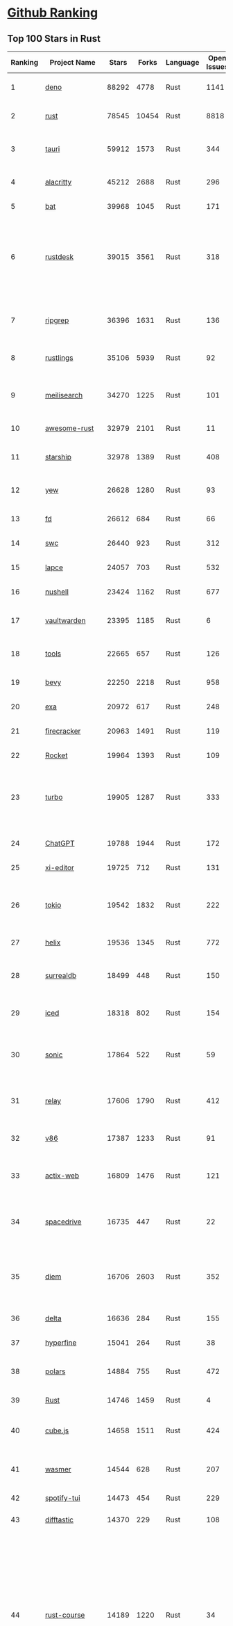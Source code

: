 [Github Ranking](../README.md)
==========

## Top 100 Stars in Rust

| Ranking | Project Name | Stars | Forks | Language | Open Issues | Description | Last Commit |
| ------- | ------------ | ----- | ----- | -------- | ----------- | ----------- | ----------- |
| 1 | [deno](https://github.com/denoland/deno) | 88292 | 4778 | Rust | 1141 | A modern runtime for JavaScript and TypeScript. | 2023-03-06T08:36:43Z |
| 2 | [rust](https://github.com/rust-lang/rust) | 78545 | 10454 | Rust | 8818 | Empowering everyone to build reliable and efficient software. | 2023-03-06T09:29:12Z |
| 3 | [tauri](https://github.com/tauri-apps/tauri) | 59912 | 1573 | Rust | 344 | Build smaller, faster, and more secure desktop applications with a web frontend. | 2023-03-06T09:16:40Z |
| 4 | [alacritty](https://github.com/alacritty/alacritty) | 45212 | 2688 | Rust | 296 | A cross-platform, OpenGL terminal emulator. | 2023-03-06T07:19:58Z |
| 5 | [bat](https://github.com/sharkdp/bat) | 39968 | 1045 | Rust | 171 | A cat(1) clone with wings. | 2023-03-04T15:51:40Z |
| 6 | [rustdesk](https://github.com/rustdesk/rustdesk) | 39015 | 3561 | Rust | 318 | Open source virtual / remote desktop infrastructure for everyone! The open source TeamViewer alternative. Display and control your PC and Android devices from anywhere at anytime. | 2023-03-06T10:03:08Z |
| 7 | [ripgrep](https://github.com/BurntSushi/ripgrep) | 36396 | 1631 | Rust | 136 | ripgrep recursively searches directories for a regex pattern while respecting your gitignore | 2023-03-02T00:20:35Z |
| 8 | [rustlings](https://github.com/rust-lang/rustlings) | 35106 | 5939 | Rust | 92 | :crab: Small exercises to get you used to reading and writing Rust code! | 2023-03-06T01:59:28Z |
| 9 | [meilisearch](https://github.com/meilisearch/meilisearch) | 34270 | 1225 | Rust | 101 | A lightning-fast search engine that fits effortlessly into your apps, websites, and workflow. | 2023-03-06T07:35:15Z |
| 10 | [awesome-rust](https://github.com/rust-unofficial/awesome-rust) | 32979 | 2101 | Rust | 11 | A curated list of Rust code and resources. | 2023-03-02T19:02:06Z |
| 11 | [starship](https://github.com/starship/starship) | 32978 | 1389 | Rust | 408 | ☄🌌️  The minimal, blazing-fast, and infinitely customizable prompt for any shell! | 2023-03-06T00:50:59Z |
| 12 | [yew](https://github.com/yewstack/yew) | 26628 | 1280 | Rust | 93 | Rust / Wasm framework for building client web apps | 2023-03-05T01:47:29Z |
| 13 | [fd](https://github.com/sharkdp/fd) | 26612 | 684 | Rust | 66 | A simple, fast and user-friendly alternative to 'find' | 2023-03-03T07:27:09Z |
| 14 | [swc](https://github.com/swc-project/swc) | 26440 | 923 | Rust | 312 | Rust-based platform for the Web | 2023-03-06T09:32:24Z |
| 15 | [lapce](https://github.com/lapce/lapce) | 24057 | 703 | Rust | 532 | Lightning-fast and Powerful Code Editor written in Rust | 2023-03-06T09:23:03Z |
| 16 | [nushell](https://github.com/nushell/nushell) | 23424 | 1162 | Rust | 677 | A new type of shell | 2023-03-06T08:07:32Z |
| 17 | [vaultwarden](https://github.com/dani-garcia/vaultwarden) | 23395 | 1185 | Rust | 6 | Unofficial Bitwarden compatible server written in Rust, formerly known as bitwarden_rs | 2023-03-05T17:52:02Z |
| 18 | [tools](https://github.com/rome/tools) | 22665 | 657 | Rust | 126 | Unified developer tools for JavaScript, TypeScript, and the web | 2023-03-06T09:26:08Z |
| 19 | [bevy](https://github.com/bevyengine/bevy) | 22250 | 2218 | Rust | 958 | A refreshingly simple data-driven game engine built in Rust | 2023-03-06T09:50:57Z |
| 20 | [exa](https://github.com/ogham/exa) | 20972 | 617 | Rust | 248 | A modern replacement for ‘ls’. | 2023-03-01T19:49:40Z |
| 21 | [firecracker](https://github.com/firecracker-microvm/firecracker) | 20963 | 1491 | Rust | 119 | Secure and fast microVMs for serverless computing. | 2023-03-06T10:02:12Z |
| 22 | [Rocket](https://github.com/SergioBenitez/Rocket) | 19964 | 1393 | Rust | 109 | A web framework for Rust. | 2023-02-26T10:55:34Z |
| 23 | [turbo](https://github.com/vercel/turbo) | 19905 | 1287 | Rust | 333 | Incremental bundler and build system optimized for JavaScript and TypeScript, written in Rust – including Turbopack and Turborepo. | 2023-03-06T09:25:35Z |
| 24 | [ChatGPT](https://github.com/lencx/ChatGPT) | 19788 | 1944 | Rust | 172 | 🔮 ChatGPT Desktop Application (Mac, Windows and Linux) | 2023-03-06T08:28:08Z |
| 25 | [xi-editor](https://github.com/xi-editor/xi-editor) | 19725 | 712 | Rust | 131 | A modern editor with a backend written in Rust. | 2023-02-01T16:30:16Z |
| 26 | [tokio](https://github.com/tokio-rs/tokio) | 19542 | 1832 | Rust | 222 | A runtime for writing reliable asynchronous applications with Rust. Provides I/O, networking, scheduling, timers, ... | 2023-03-06T09:49:05Z |
| 27 | [helix](https://github.com/helix-editor/helix) | 19536 | 1345 | Rust | 772 | A post-modern modal text editor. | 2023-03-06T09:45:43Z |
| 28 | [surrealdb](https://github.com/surrealdb/surrealdb) | 18499 | 448 | Rust | 150 | A scalable, distributed, collaborative, document-graph database, for the realtime web | 2023-03-06T09:32:55Z |
| 29 | [iced](https://github.com/iced-rs/iced) | 18318 | 802 | Rust | 154 | A cross-platform GUI library for Rust, inspired by Elm | 2023-03-05T05:40:39Z |
| 30 | [sonic](https://github.com/valeriansaliou/sonic) | 17864 | 522 | Rust | 59 | 🦔 Fast, lightweight & schema-less search backend. An alternative to Elasticsearch that runs on a few MBs of RAM. | 2023-01-08T19:14:14Z |
| 31 | [relay](https://github.com/facebook/relay) | 17606 | 1790 | Rust | 412 | Relay is a JavaScript framework for building data-driven React applications. | 2023-03-06T02:06:07Z |
| 32 | [v86](https://github.com/copy/v86) | 17387 | 1233 | Rust | 91 | x86 virtualization in your browser, recompiling x86 to wasm on the fly | 2023-02-20T10:45:27Z |
| 33 | [actix-web](https://github.com/actix/actix-web) | 16809 | 1476 | Rust | 121 | Actix Web is a powerful, pragmatic, and extremely fast web framework for Rust. | 2023-03-02T17:11:46Z |
| 34 | [spacedrive](https://github.com/spacedriveapp/spacedrive) | 16735 | 447 | Rust | 22 | Spacedrive is an open source cross-platform file explorer, powered by a virtual distributed filesystem written in Rust. | 2023-03-06T07:35:21Z |
| 35 | [diem](https://github.com/diem/diem) | 16706 | 2603 | Rust | 352 | Diem’s mission is to build a trusted and innovative financial network that empowers people and businesses around the world. | 2023-03-06T08:58:11Z |
| 36 | [delta](https://github.com/dandavison/delta) | 16636 | 284 | Rust | 155 | A syntax-highlighting pager for git, diff, and grep output | 2023-03-05T23:23:57Z |
| 37 | [hyperfine](https://github.com/sharkdp/hyperfine) | 15041 | 264 | Rust | 38 | A command-line benchmarking tool | 2023-03-06T02:40:22Z |
| 38 | [polars](https://github.com/pola-rs/polars) | 14884 | 755 | Rust | 472 | Fast multi-threaded, hybrid-out-of-core DataFrame library in Rust \| Python \| Node.js | 2023-03-06T09:14:40Z |
| 39 | [Rust](https://github.com/TheAlgorithms/Rust) | 14746 | 1459 | Rust | 4 |  All Algorithms implemented in Rust  | 2023-03-03T12:04:11Z |
| 40 | [cube.js](https://github.com/cube-js/cube.js) | 14658 | 1511 | Rust | 424 | 📊  Cube — The Semantic Layer for Building Data Applications | 2023-03-06T09:48:52Z |
| 41 | [wasmer](https://github.com/wasmerio/wasmer) | 14544 | 628 | Rust | 207 | 🚀 The leading WebAssembly Runtime supporting WASI and Emscripten | 2023-03-06T09:33:06Z |
| 42 | [spotify-tui](https://github.com/Rigellute/spotify-tui) | 14473 | 454 | Rust | 229 | Spotify for the terminal written in Rust 🚀 | 2023-01-20T22:39:05Z |
| 43 | [difftastic](https://github.com/Wilfred/difftastic) | 14370 | 229 | Rust | 108 | a structural diff that understands syntax 🟥🟩 | 2023-03-03T16:48:51Z |
| 44 | [rust-course](https://github.com/sunface/rust-course) | 14189 | 1220 | Rust | 34 | “连续六年成为全世界最受喜爱的语言，无 GC 也无需手动内存管理、极高的性能和安全性、过程/OO/函数式编程、优秀的包管理、JS 未来基石" — 工作之余的第二语言来试试 Rust 吧。<<Rust语言圣经>>拥有全面且深入的讲解、生动贴切的示例、德芙般丝滑的内容，甚至还有JS程序员关注的 WASM 和 Deno 等专题。这可能是目前最用心的 Rust 中文学习教程 / Book  | 2023-03-06T08:00:55Z |
| 45 | [coreutils](https://github.com/uutils/coreutils) | 14177 | 983 | Rust | 190 | Cross-platform Rust rewrite of the GNU coreutils | 2023-03-06T07:25:44Z |
| 46 | [RustPython](https://github.com/RustPython/RustPython) | 13791 | 930 | Rust | 224 | A Python Interpreter written in Rust | 2023-03-06T09:14:48Z |
| 47 | [egui](https://github.com/emilk/egui) | 13782 | 980 | Rust | 355 | egui: an easy-to-use immediate mode GUI in Rust that runs on both web and native | 2023-03-06T02:22:08Z |
| 48 | [anki](https://github.com/ankitects/anki) | 13375 | 1672 | Rust | 107 | Anki for desktop computers | 2023-03-06T09:56:27Z |
| 49 | [vector](https://github.com/vectordotdev/vector) | 12885 | 1028 | Rust | 1612 | A high-performance observability data pipeline. | 2023-03-06T05:10:20Z |
| 50 | [tikv](https://github.com/tikv/tikv) | 12756 | 1924 | Rust | 975 | Distributed transactional key-value database, originally created to complement TiDB | 2023-03-06T09:58:32Z |
| 51 | [mdBook](https://github.com/rust-lang/mdBook) | 12710 | 1297 | Rust | 360 | Create book from markdown files. Like Gitbook but implemented in Rust | 2023-03-05T15:06:44Z |
| 52 | [navi](https://github.com/denisidoro/navi) | 12550 | 453 | Rust | 48 | An interactive cheatsheet tool for the command-line | 2023-03-05T11:12:33Z |
| 53 | [gitui](https://github.com/extrawurst/gitui) | 12474 | 392 | Rust | 103 | Blazing 💥 fast terminal-ui for git written in rust 🦀 | 2023-03-06T06:19:28Z |
| 54 | [Pake](https://github.com/tw93/Pake) | 11787 | 883 | Rust | 3 | 🤱🏻 Turn any webpage into a desktop app with Rust.  🤱🏻 很简单的用 Rust 打包网页生成很小的桌面 App | 2023-03-05T07:28:05Z |
| 55 | [book](https://github.com/rust-lang/book) | 11669 | 2745 | Rust | 171 | The Rust Programming Language | 2023-03-05T14:21:30Z |
| 56 | [wasmtime](https://github.com/bytecodealliance/wasmtime) | 11634 | 933 | Rust | 491 | A fast and secure runtime for WebAssembly | 2023-03-06T04:25:28Z |
| 57 | [ruffle](https://github.com/ruffle-rs/ruffle) | 11574 | 586 | Rust | 2337 | A Flash Player emulator written in Rust | 2023-03-06T05:57:02Z |
| 58 | [rust-analyzer](https://github.com/rust-lang/rust-analyzer) | 11512 | 1184 | Rust | 1181 | A Rust compiler front-end for IDEs | 2023-03-06T07:58:24Z |
| 59 | [carbonyl](https://github.com/fathyb/carbonyl) | 11505 | 251 | Rust | 28 | Chromium running inside your terminal | 2023-02-26T21:31:10Z |
| 60 | [hyper](https://github.com/hyperium/hyper) | 11349 | 1338 | Rust | 177 | An HTTP library for Rust | 2023-03-03T20:51:43Z |
| 61 | [tree-sitter](https://github.com/tree-sitter/tree-sitter) | 11039 | 643 | Rust | 348 | An incremental parsing system for programming tools | 2023-03-05T22:11:10Z |
| 62 | [static-analysis](https://github.com/analysis-tools-dev/static-analysis) | 10951 | 1232 | Rust | 0 | ⚙️ A curated list of static analysis (SAST) tools and linters for all programming languages, config files, build tools, and more. The focus is on tools which improve code quality. | 2023-03-06T09:59:46Z |
| 63 | [just](https://github.com/casey/just) | 10904 | 274 | Rust | 163 | 🤖 Just a command runner | 2023-03-06T05:10:11Z |
| 64 | [clap](https://github.com/clap-rs/clap) | 10817 | 893 | Rust | 209 | A full featured, fast Command Line Argument Parser for Rust | 2023-03-04T21:13:50Z |
| 65 | [fnm](https://github.com/Schniz/fnm) | 10754 | 306 | Rust | 90 | 🚀 Fast and simple Node.js version manager, built in Rust | 2023-03-06T01:59:52Z |
| 66 | [rust-raspberrypi-OS-tutorials](https://github.com/rust-embedded/rust-raspberrypi-OS-tutorials) | 10513 | 629 | Rust | 1 | :books: Learn to write an embedded OS in Rust :crab: | 2023-03-02T23:55:59Z |
| 67 | [comprehensive-rust](https://github.com/google/comprehensive-rust) | 10510 | 481 | Rust | 37 | This is the Rust course used by the Android team at Google. It provides you the material to quickly teach Rust to everyone. | 2023-03-05T18:57:31Z |
| 68 | [zola](https://github.com/getzola/zola) | 10449 | 742 | Rust | 149 | A fast static site generator in a single binary with everything built-in. https://www.getzola.org | 2023-03-05T19:41:06Z |
| 69 | [zellij](https://github.com/zellij-org/zellij) | 10399 | 314 | Rust | 387 | A terminal workspace with batteries included | 2023-03-06T09:46:18Z |
| 70 | [solana](https://github.com/solana-labs/solana) | 10080 | 2783 | Rust | 786 | Web-Scale Blockchain for fast, secure, scalable, decentralized apps and marketplaces. | 2023-03-06T09:56:19Z |
| 71 | [diesel](https://github.com/diesel-rs/diesel) | 9999 | 876 | Rust | 93 | A safe, extensible ORM and Query Builder for Rust | 2023-03-05T11:43:41Z |
| 72 | [cargo](https://github.com/rust-lang/cargo) | 9946 | 1945 | Rust | 1355 | The Rust package manager | 2023-03-06T09:31:05Z |
| 73 | [tui-rs](https://github.com/fdehau/tui-rs) | 9846 | 460 | Rust | 90 | Build terminal user interfaces and dashboards using Rust | 2023-02-20T08:24:26Z |
| 74 | [ruff](https://github.com/charliermarsh/ruff) | 9842 | 306 | Rust | 206 | An extremely fast Python linter, written in Rust. | 2023-03-06T07:56:56Z |
| 75 | [py-spy](https://github.com/benfred/py-spy) | 9802 | 347 | Rust | 95 | Sampling profiler for Python programs | 2023-02-21T11:58:31Z |
| 76 | [czkawka](https://github.com/qarmin/czkawka) | 9726 | 273 | Rust | 247 | Multi functional app to find duplicates, empty folders, similar images etc. | 2023-03-05T19:54:03Z |
| 77 | [neovide](https://github.com/neovide/neovide) | 9622 | 382 | Rust | 340 | No Nonsense Neovim Client in Rust | 2023-03-06T01:35:23Z |
| 78 | [zoxide](https://github.com/ajeetdsouza/zoxide) | 9596 | 350 | Rust | 29 | A smarter cd command. Supports all major shells. | 2023-03-01T08:45:55Z |
| 79 | [RustScan](https://github.com/RustScan/RustScan) | 9432 | 679 | Rust | 91 | 🤖 The Modern Port Scanner 🤖 | 2023-03-04T18:19:36Z |
| 80 | [lsd](https://github.com/Peltoche/lsd) | 9286 | 309 | Rust | 91 | The next gen ls command | 2023-03-06T02:49:16Z |
| 81 | [Infinite-Storage-Glitch](https://github.com/DvorakDwarf/Infinite-Storage-Glitch) | 8300 | 448 | Rust | 0 | ISG lets you use YouTube as cloud storage for ANY files, not just video | 2023-03-05T21:19:03Z |
| 82 | [broot](https://github.com/Canop/broot) | 8275 | 194 | Rust | 161 | A new way to see and navigate directory trees : https://dystroy.org/broot | 2023-03-01T06:43:04Z |
| 83 | [rayon](https://github.com/rayon-rs/rayon) | 8254 | 413 | Rust | 138 | Rayon: A data parallelism library for Rust | 2023-03-04T00:23:43Z |
| 84 | [sqlx](https://github.com/launchbadge/sqlx) | 8153 | 832 | Rust | 400 | 🧰 The Rust SQL Toolkit. An async, pure Rust SQL crate featuring compile-time checked queries without a DSL. Supports PostgreSQL, MySQL, SQLite, and MSSQL. | 2023-03-04T12:31:59Z |
| 85 | [windows-rs](https://github.com/microsoft/windows-rs) | 7976 | 348 | Rust | 25 | Rust for Windows | 2023-03-03T21:28:40Z |
| 86 | [substrate](https://github.com/paritytech/substrate) | 7953 | 2532 | Rust | 999 | Substrate: The platform for blockchain innovators | 2023-03-06T10:02:49Z |
| 87 | [tokei](https://github.com/XAMPPRocky/tokei) | 7928 | 400 | Rust | 94 | Count your code, quickly. | 2023-02-21T08:35:21Z |
| 88 | [amethyst](https://github.com/amethyst/amethyst) | 7891 | 775 | Rust | 0 | Data-oriented and data-driven game engine written in Rust | 2021-12-06T18:23:49Z |
| 89 | [pyo3](https://github.com/PyO3/pyo3) | 7823 | 516 | Rust | 148 | Rust bindings for the Python interpreter | 2023-03-06T04:57:31Z |
| 90 | [nom](https://github.com/rust-bakery/nom) | 7804 | 752 | Rust | 182 | Rust parser combinator framework | 2023-02-28T20:48:53Z |
| 91 | [warp](https://github.com/seanmonstar/warp) | 7782 | 652 | Rust | 160 | A super-easy, composable, web server framework for warp speeds. | 2023-02-25T15:01:27Z |
| 92 | [actix](https://github.com/actix/actix) | 7732 | 610 | Rust | 35 | Actor framework for Rust. | 2023-01-27T16:50:49Z |
| 93 | [tantivy](https://github.com/quickwit-oss/tantivy) | 7721 | 463 | Rust | 243 | Tantivy is a full-text search engine library inspired by Apache Lucene and written in Rust | 2023-03-06T09:54:51Z |
| 94 | [bandwhich](https://github.com/imsnif/bandwhich) | 7699 | 237 | Rust | 52 | Terminal bandwidth utilization tool | 2023-01-22T17:46:27Z |
| 95 | [volta](https://github.com/volta-cli/volta) | 7661 | 177 | Rust | 210 | Volta: JS Toolchains as Code. ⚡ | 2023-03-02T15:03:46Z |
| 96 | [wezterm](https://github.com/wez/wezterm) | 7537 | 365 | Rust | 352 | A GPU-accelerated cross-platform terminal emulator and multiplexer written by @wez and implemented in Rust | 2023-03-06T06:48:53Z |
| 97 | [dioxus](https://github.com/DioxusLabs/dioxus) | 7459 | 210 | Rust | 94 | Friendly React-like GUI library for desktop, web, mobile, and more. | 2023-03-02T19:46:59Z |
| 98 | [rust-by-practice](https://github.com/sunface/rust-by-practice) | 7441 | 509 | Rust | 21 | Learning Rust By Practice,  narrowing the gap between beginner and skilled-dev through challenging examples, exercises and projects. | 2023-03-04T13:39:28Z |
| 99 | [aliyundrive-webdav](https://github.com/messense/aliyundrive-webdav) | 7428 | 977 | Rust | 0 | 阿里云盘 WebDAV 服务 | 2023-03-06T10:03:16Z |
| 100 | [hexyl](https://github.com/sharkdp/hexyl) | 7416 | 203 | Rust | 9 | A command-line hex viewer | 2023-02-26T18:54:00Z |

